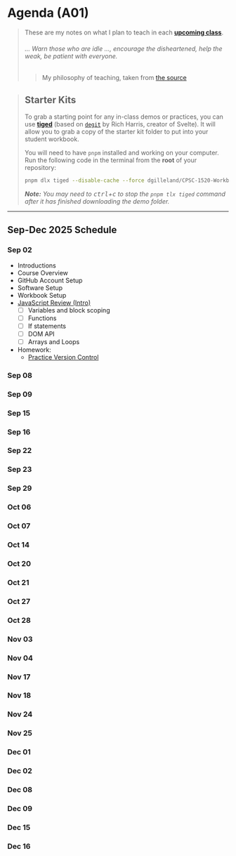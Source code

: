 # Agenda (A01)

> These are my notes on what I plan to teach in each [**upcoming class**](#sep-02).
>
> ###### *... Warn those who are idle ..., encourage the disheartened, help the weak, be patient with everyone.*
>
> > My philosophy of teaching, taken from [the source](https://www.bible.com/bible/111/1TH.5.14.NIV)


> ## Starter Kits
>
> To grab a starting point for any in-class demos or practices, you can use [**tiged**](https://github.com/tiged/tiged) (based on [`degit`](https://github.com/Rich-Harris/degit) by Rich Harris, creator of Svelte). It will allow you to grab a copy of the starter kit folder to put into your student workbook.
> 
> You will need to have `pnpm` installed and working on your computer. Run the following code in the terminal from the **root** of your repository:
>
> ```bash
> pnpm dlx tiged --disable-cache --force dgilleland/CPSC-1520-Workbook/sk/-how-to- ./src/-how-to-
> ```
>
> ***Note:** You may need to <kbd>ctrl</kbd>+<kbd>c</kbd> to stop the `pnpm tlx tiged` command after it has finished downloading the demo folder.*


----

## Sep-Dec 2025 Schedule

### Sep 02

- Introductions
- Course Overview
- GitHub Account Setup
- Software Setup
- Workbook Setup
- [JavaScript Review (Intro)](https://dmit-2008.github.io/dmit2008/classes/week-1/day-2)
  - [ ] Variables and block scoping
  - [ ] Functions
  - [ ] If statements
  - [ ] DOM API
  - [ ] Arrays and Loops
- Homework:
  - [Practice Version Control](https://dgilleland.github.io/CPSC-1520/tutorials/0011/)


### Sep 08


### Sep 09


### Sep 15


### Sep 16


### Sep 22


### Sep 23


### Sep 29


### Oct 06


### Oct 07


### Oct 14


### Oct 20


### Oct 21


### Oct 27


### Oct 28


### Nov 03


### Nov 04


### Nov 17


### Nov 18


### Nov 24


### Nov 25


### Dec 01


### Dec 02


### Dec 08


### Dec 09


### Dec 15


### Dec 16

